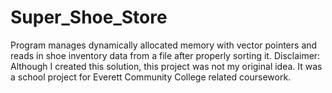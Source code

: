 # Super_Shoe_Store
Program manages dynamically allocated memory with vector pointers and reads in shoe inventory data from a file after properly sorting it. 
Disclaimer: Although I created this solution, this project was not my original idea. It was a school project for Everett Community College related coursework.

